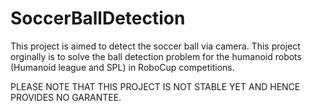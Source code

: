 # SoccerBallDetection
This project is aimed to detect the soccer ball via camera. This project orginally is to solve the ball detection problem for the humanoid robots (Humanoid league and SPL) in RoboCup competitions.

PLEASE NOTE THAT THIS PROJECT IS NOT STABLE YET AND HENCE PROVIDES NO GARANTEE.
